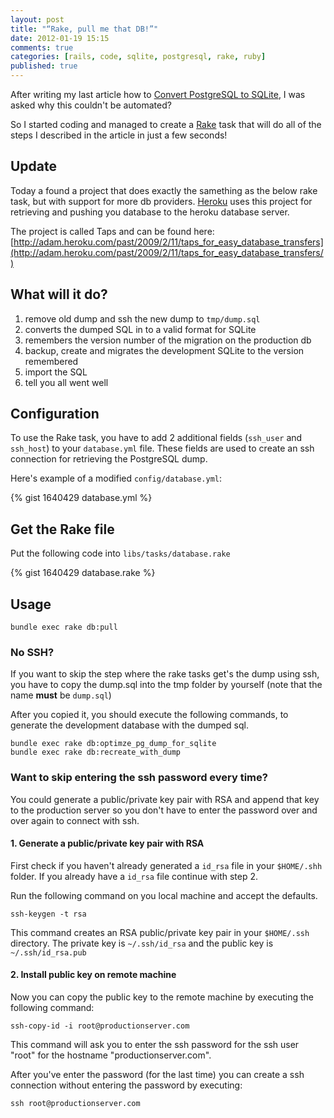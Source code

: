 ```yaml
---
layout: post
title: "“Rake, pull me that DB!”"
date: 2012-01-19 15:15
comments: true
categories: [rails, code, sqlite, postgresql, rake, ruby]
published: true
---
```


After writing my last article how to [Convert PostgreSQL to SQLite](http://manuelvanrijn.nl/blog/2012/01/18/convert-postgresql-to-sqlite/ "How to: Convert a PostgreSQL database to a SQLite database"), I was asked why this couldn't be automated?

So I started coding and managed to create a [Rake](http://rake.rubyforge.org/ "Rake -- Ruby Make") task that will do all of the steps I described in the article in just a few seconds!

<!-- more -->

## Update

Today a found a project that does exactly the samething as the below rake task, but with support for more db providers. [Heroku](http://www.herko.com) uses this project for retrieving and pushing you database to the heroku database server.

The project is called Taps and can be found here: [http://adam.heroku.com/past/2009/2/11/taps_for_easy_database_transfers](http://adam.heroku.com/past/2009/2/11/taps_for_easy_database_transfers/)

## What will it do?

1. remove old dump and ssh the new dump to `tmp/dump.sql`
2. converts the dumped SQL in to a valid format for SQLite
3. remembers the version number of the migration on the production db
4. backup, create and migrates the development SQLite to the version remembered
5. import the SQL
6. tell you all went well

## Configuration

To use the Rake task, you have to add 2 additional fields (`ssh_user` and `ssh_host`) to your `database.yml` file. These fields are used to create an ssh connection for retrieving the PostgreSQL dump.

Here's example of a modified `config/database.yml`:

{% gist 1640429 database.yml %}

## Get the Rake file

Put the following code into `libs/tasks/database.rake`

{% gist 1640429 database.rake %}

## Usage

```
bundle exec rake db:pull
```

### No SSH?

If you want to skip the step where the rake tasks get's the dump using ssh, you have to copy the dump.sql into the tmp folder by yourself (note that the name __must__ be `dump.sql`)

After you copied it, you should execute the following commands, to generate the development database with the dumped sql.

```
bundle exec rake db:optimze_pg_dump_for_sqlite
bundle exec rake db:recreate_with_dump
```

### Want to skip entering the ssh password every time?

You could generate a public/private key pair with RSA and append that key to the production server so you don't have to enter the password over and over again to connect with ssh.

#### 1. Generate a public/private key pair with RSA

First check if you haven't already generated a `id_rsa` file in your `$HOME/.shh` folder. If you already have a `id_rsa` file continue with step 2.

Run the following command on you local machine and accept the defaults.

```
ssh-keygen -t rsa
```

This command creates an RSA public/private key pair in your `$HOME/.ssh` directory. The private key is `~/.ssh/id_rsa` and the public key is `~/.ssh/id_rsa.pub`

#### 2. Install public key on remote machine

Now you can copy the public key to the remote machine by executing the following command:

```
ssh-copy-id -i root@productionserver.com
```

This command will ask you to enter the ssh password for the ssh user "root" for the hostname "productionserver.com".

After you've enter the password (for the last time) you can create a ssh connection without entering the password by executing:

```
ssh root@productionserver.com
```
